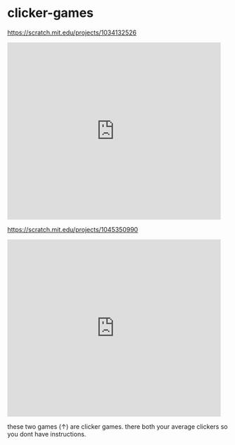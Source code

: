 # clicker-games

https://scratch.mit.edu/projects/1034132526
<iframe src="https://scratch.mit.edu/projects/1034132526/embed" allowtransparency="true" width="485" height="402" frameborder="0" scrolling="no" allowfullscreen></iframe>

https://scratch.mit.edu/projects/1045350990
<iframe src="https://scratch.mit.edu/projects/1045350990/embed" allowtransparency="true" width="485" height="402" frameborder="0" scrolling="no" allowfullscreen></iframe>









these two games (↑) are clicker games. there both your average clickers so you dont have instructions.
